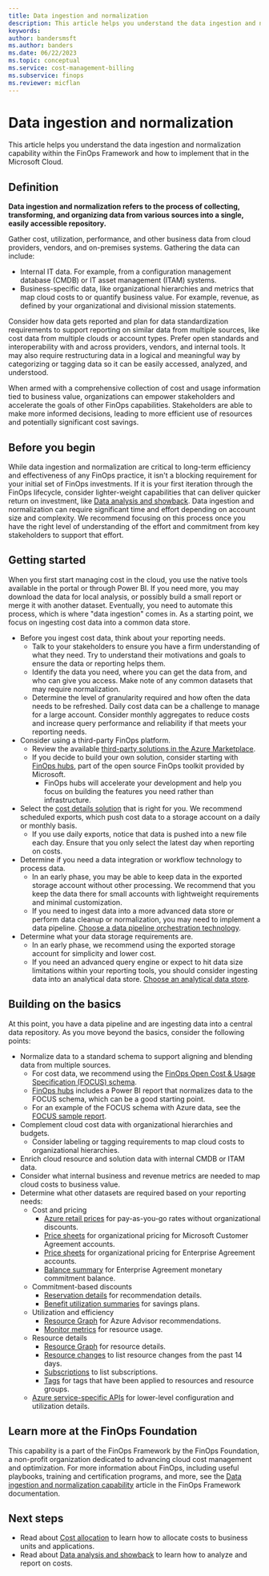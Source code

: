 ```yaml
---
title: Data ingestion and normalization
description: This article helps you understand the data ingestion and normalization capability within the FinOps Framework and how to implement that in the Microsoft Cloud.
keywords:
author: bandersmsft
ms.author: banders
ms.date: 06/22/2023
ms.topic: conceptual
ms.service: cost-management-billing
ms.subservice: finops
ms.reviewer: micflan
---
```


# Data ingestion and normalization

This article helps you understand the data ingestion and normalization capability within the FinOps Framework and how to implement that in the Microsoft Cloud.

## Definition

**Data ingestion and normalization refers to the process of collecting, transforming, and organizing data from various sources into a single, easily accessible repository.**

Gather cost, utilization, performance, and other business data from cloud providers, vendors, and on-premises systems. Gathering the data can include:

- Internal IT data. For example, from a configuration management database (CMDB) or IT asset management (ITAM) systems.
- Business-specific data, like organizational hierarchies and metrics that map cloud costs to or quantify business value. For example, revenue, as defined by your organizational and divisional mission statements.

Consider how data gets reported and plan for data standardization requirements to support reporting on similar data from multiple sources, like cost data from multiple clouds or account types. Prefer open standards and interoperability with and across providers, vendors, and internal tools. It may also require restructuring data in a logical and meaningful way by categorizing or tagging data so it can be easily accessed, analyzed, and understood.

When armed with a comprehensive collection of cost and usage information tied to business value, organizations can empower stakeholders and accelerate the goals of other FinOps capabilities. Stakeholders are able to make more informed decisions, leading to more efficient use of resources and potentially significant cost savings.

## Before you begin

While data ingestion and normalization are critical to long-term efficiency and effectiveness of any FinOps practice, it isn't a blocking requirement for your initial set of FinOps investments. If it is your first iteration through the FinOps lifecycle, consider lighter-weight capabilities that can deliver quicker return on investment, like [Data analysis and showback](capabilities-analysis-showback.md). Data ingestion and normalization can require significant time and effort depending on account size and complexity. We recommend focusing on this process once you have the right level of understanding of the effort and commitment from key stakeholders to support that effort.

## Getting started

When you first start managing cost in the cloud, you use the native tools available in the portal or through Power BI. If you need more, you may download the data for local analysis, or possibly build a small report or merge it with another dataset. Eventually, you need to automate this process, which is where "data ingestion" comes in. As a starting point, we focus on ingesting cost data into a common data store.

- Before you ingest cost data, think about your reporting needs.
  - Talk to your stakeholders to ensure you have a firm understanding of what they need. Try to understand their motivations and goals to ensure the data or reporting helps them.
  - Identify the data you need, where you can get the data from, and who can give you access. Make note of any common datasets that may require normalization.
  - Determine the level of granularity required and how often the data needs to be refreshed. Daily cost data can be a challenge to manage for a large account. Consider monthly aggregates to reduce costs and increase query performance and reliability if that meets your reporting needs.
- Consider using a third-party FinOps platform.
  - Review the available [third-party solutions in the Azure Marketplace](https://portal.azure.com/#view/Microsoft_Azure_Marketplace/MarketplaceOffersBlade/searchQuery/cost).
  - If you decide to build your own solution, consider starting with [FinOps hubs](https://aka.ms/finops/hubs), part of the open source FinOps toolkit provided by Microsoft.
    - FinOps hubs will accelerate your development and help you focus on building the features you need rather than infrastructure.
- Select the [cost details solution](../automate/usage-details-best-practices.md) that is right for you. We recommend scheduled exports, which push cost data to a storage account on a daily or monthly basis.
  - If you use daily exports, notice that data is pushed into a new file each day. Ensure that you only select the latest day when reporting on costs.
- Determine if you need a data integration or workflow technology to process data.
  - In an early phase, you may be able to keep data in the exported storage account without other processing. We recommend that you keep the data there for small accounts with lightweight requirements and minimal customization.
  - If you need to ingest data into a more advanced data store or perform data cleanup or normalization, you may need to implement a data pipeline. [Choose a data pipeline orchestration technology](/azure/architecture/data-guide/technology-choices/pipeline-orchestration-data-movement).
- Determine what your data storage requirements are.
  - In an early phase, we recommend using the exported storage account for simplicity and lower cost.
  - If you need an advanced query engine or expect to hit data size limitations within your reporting tools, you should consider ingesting data into an analytical data store. [Choose an analytical data store](/azure/architecture/data-guide/technology-choices/analytical-data-stores).

## Building on the basics

At this point, you have a data pipeline and are ingesting data into a central data repository. As you move beyond the basics, consider the following points:

- Normalize data to a standard schema to support aligning and blending data from multiple sources.
  - For cost data, we recommend using the [FinOps Open Cost & Usage Specification (FOCUS) schema](https://finops.org/focus).
  - [FinOps hubs](https://aka.ms/finops/hubs) includes a Power BI report that normalizes data to the FOCUS schema, which can be a good starting point.
  - For an example of the FOCUS schema with Azure data, see the [FOCUS sample report](https://github.com/flanakin/cost-management-powerbi#FOCUS).
- Complement cloud cost data with organizational hierarchies and budgets.
  - Consider labeling or tagging requirements to map cloud costs to organizational hierarchies.
- Enrich cloud resource and solution data with internal CMDB or ITAM data.
- Consider what internal business and revenue metrics are needed to map cloud costs to business value.
- Determine what other datasets are required based on your reporting needs:
  - Cost and pricing
    - [Azure retail prices](/rest/api/cost-management/retail-prices/azure-retail-prices) for pay-as-you-go rates without organizational discounts.
    - [Price sheets](/rest/api/cost-management/price-sheet/download) for organizational pricing for Microsoft Customer Agreement accounts.
    - [Price sheets](/rest/api/consumption/price-sheet/get) for organizational pricing for Enterprise Agreement accounts.
    - [Balance summary](/rest/api/consumption/balances/get-by-billing-account) for Enterprise Agreement monetary commitment balance.
  - Commitment-based discounts
    - [Reservation details](/rest/api/cost-management/generate-reservation-details-report) for recommendation details.
    - [Benefit utilization summaries](/rest/api/cost-management/generate-benefit-utilization-summaries-report) for savings plans.
  - Utilization and efficiency
    - [Resource Graph](/rest/api/azureresourcegraph/resourcegraph(2020-04-01-preview)/resources/resources) for Azure Advisor recommendations.
    - [Monitor metrics](/rest/api/monitor/metrics-data-plane/batch) for resource usage.
  - Resource details
    - [Resource Graph](/rest/api/azureresourcegraph/resourcegraph(2020-04-01-preview)/resources/resources) for resource details.
    - [Resource changes](/rest/api/resources/changes/list) to list resource changes from the past 14 days.
    - [Subscriptions](/rest/api/resources/subscriptions/list) to list subscriptions.
    - [Tags](/rest/api/resources/tags/list) for tags that have been applied to resources and resource groups.
  - [Azure service-specific APIs](/rest/api/azure/) for lower-level configuration and utilization details.

## Learn more at the FinOps Foundation

This capability is a part of the FinOps Framework by the FinOps Foundation, a non-profit organization dedicated to advancing cloud cost management and optimization. For more information about FinOps, including useful playbooks, training and certification programs, and more, see the [Data ingestion and normalization capability](https://www.finops.org/framework/capabilities/data-normalization/) article in the FinOps Framework documentation.

## Next steps

- Read about [Cost allocation](capabilities-allocation.md) to learn how to allocate costs to business units and applications.
- Read about [Data analysis and showback](capabilities-analysis-showback.md) to learn how to analyze and report on costs.
